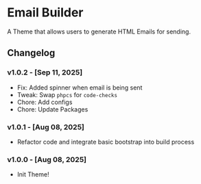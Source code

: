 # Email Builder

A Theme that allows users to generate HTML Emails for sending.

## Changelog

### v1.0.2 - [Sep 11, 2025]

-   Fix: Added spinner when email is being sent
-   Tweak: Swap `phpcs` for `code-checks`
-   Chore: Add configs
-   Chore: Update Packages

### v1.0.1 - [Aug 08, 2025]

-   Refactor code and integrate basic bootstrap into build process

### v1.0.0 - [Aug 08, 2025]

-   Init Theme!
